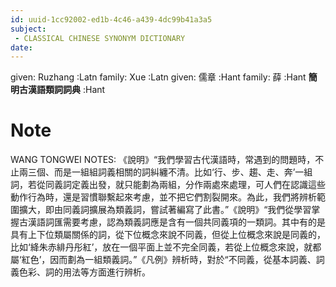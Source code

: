 ```yaml
---
id: uuid-1cc92002-ed1b-4c46-a439-4dc99b41a3a5
subject: 
 - CLASSICAL CHINESE SYNONYM DICTIONARY
date: 
---
```


given: Ruzhang :Latn
family: Xue :Latn
given: 儒章 :Hant
family: 薛 :Hant
**簡明古漢語類詞詞典** :Hant
# Note
WANG TONGWEI NOTES: 《說明》“我們學習古代漢語時，常遇到的問題時，不止兩三個、而是一組組詞義相關的詞糾纏不清。比如‘行、步、趨、走、奔’一組詞，若從同義詞定義出發，就只能劃為兩組，分作兩處來處理，可人們在認識這些動作行為時，還是習慣聯繫起來考慮，並不把它們割裂開來。為此，我們將辨析範圍擴大，即由同義詞擴展為類義詞，嘗試著編寫了此書。”《說明》“我們從學習掌握古漢語詞匯需要考慮，認為類義詞應是含有一個共同義項的一類詞。其中有的是具有上下位類屬關係的詞，從下位概念來說不同義，但從上位概念來說是同義的，比如‘絳朱赤緋丹彤紅’，放在一個平面上並不完全同義，若從上位概念來說，就都屬‘紅色’，因而劃為一組類義詞。”《凡例》辨析時，對於“不同義，從基本詞義、詞義色彩、詞的用法等方面進行辨析。